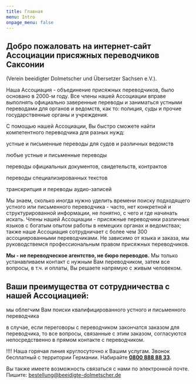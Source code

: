 ```yaml
---
title: Главная
menu: Intro
onpage_menu: false
---
```


## Добро пожаловать на интернет-сайт Ассоциации присяжных переводчиков Саксонии

(Verein beeidigter Dolmetscher und Übersetzer Sachsen e.V.).

Наша Ассоциация - объединение присяжных переводчиков, было основано в 2000-м году. Все члены нашей Ассоциации вправе выполнять официально заверенные переводы и заниматься устными переводами для органов и ведомств, как то: полиция, суды и прочие государственные органы и учреждения.

С помощью нашей Ассоциации, Вы быстро сможете найти компетентного переводчика для разных нужд:

<span class="glyphicon glyphicon-check"></span> устные и письменные переводы для судов и различных ведомств

<span class="glyphicon glyphicon-check"></span> любые устные и письменные переводы

<span class="glyphicon glyphicon-check"></span> переводы официальных документов, свидетельств, контрактов

<span class="glyphicon glyphicon-check"></span> переводы специализированных текстов

<span class="glyphicon glyphicon-check"></span> транскрипция и переводы аудио-записей
 
Мы знаем, сколько иногда нужно уделить времени поиску подходящего устного или письменного переводчика - часто, нет конкретной и структурированной информации, не понятно, с чего и где начинать искать. Члены нашей Ассоциации - присяжные переводчики различных языков с богатым опытом работы в немецких органах и ведомствах; также наше Ассоциация сотрудничает с более чем 300 ассоциированными переводчиками. Не зависимо от языка и заказа, мы руководствемся профессиональным правом присяжных переводчиков.

**Мы - не переводческое агентство, не бюро переводов.** Мы только устанавливаем контакт с нужным Вам переводчиком, затем все вопросы, в т.ч. и оплаты, Вы решаете напрямую с живым человеком.

## Ваши преимущества от сотрудничества с нашей Ассоциацией:

<span class="glyphicon glyphicon-check"></span> мы облегчим Вам поиски квалифицированного устного и письменного переводчика

<span class="glyphicon glyphicon-check"></span> в случае, если переговоры с переводчиком закончатся заказом для переводчика, то все вопросы, связанные с этим заказом, согласуются непосредственно в прямом  контакте с переводчиком.

!!!! Наша горячая линия круглосуточно к Вашим услугам. Звонок бесплатный с территории Германии. Набирайте **<a href="tel:08008888833">0800 888 88 33</a>**.

Вы также имеете возможность связаться с нами по электронной почте. Пишите: bestellung@beeidigte-dolmetscher.de

